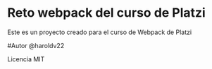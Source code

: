 # Reto webpack del curso de Platzi
Este es un proyecto creado para el curso de Webpack de Platzi

#Autor
@haroldv22

Licencia
MIT
